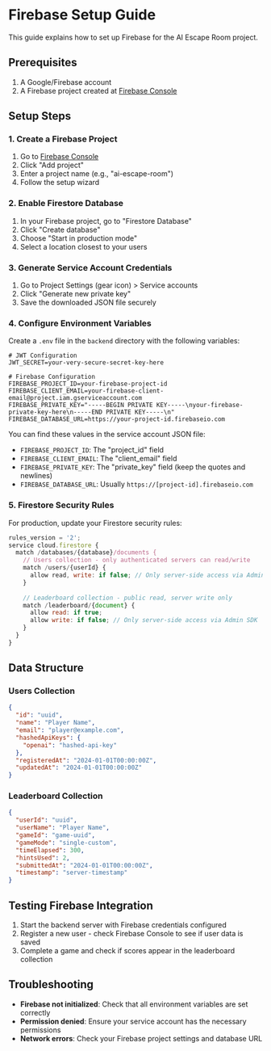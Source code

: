# Firebase Setup Guide

This guide explains how to set up Firebase for the AI Escape Room project.

## Prerequisites

1. A Google/Firebase account
2. A Firebase project created at [Firebase Console](https://console.firebase.google.com)

## Setup Steps

### 1. Create a Firebase Project

1. Go to [Firebase Console](https://console.firebase.google.com)
2. Click "Add project"
3. Enter a project name (e.g., "ai-escape-room")
4. Follow the setup wizard

### 2. Enable Firestore Database

1. In your Firebase project, go to "Firestore Database"
2. Click "Create database"
3. Choose "Start in production mode"
4. Select a location closest to your users

### 3. Generate Service Account Credentials

1. Go to Project Settings (gear icon) > Service accounts
2. Click "Generate new private key"
3. Save the downloaded JSON file securely

### 4. Configure Environment Variables

Create a `.env` file in the `backend` directory with the following variables:

```env
# JWT Configuration
JWT_SECRET=your-very-secure-secret-key-here

# Firebase Configuration
FIREBASE_PROJECT_ID=your-firebase-project-id
FIREBASE_CLIENT_EMAIL=your-firebase-client-email@project.iam.gserviceaccount.com
FIREBASE_PRIVATE_KEY="-----BEGIN PRIVATE KEY-----\nyour-firebase-private-key-here\n-----END PRIVATE KEY-----\n"
FIREBASE_DATABASE_URL=https://your-project-id.firebaseio.com
```

You can find these values in the service account JSON file:
- `FIREBASE_PROJECT_ID`: The "project_id" field
- `FIREBASE_CLIENT_EMAIL`: The "client_email" field
- `FIREBASE_PRIVATE_KEY`: The "private_key" field (keep the quotes and newlines)
- `FIREBASE_DATABASE_URL`: Usually `https://[project-id].firebaseio.com`

### 5. Firestore Security Rules

For production, update your Firestore security rules:

```javascript
rules_version = '2';
service cloud.firestore {
  match /databases/{database}/documents {
    // Users collection - only authenticated servers can read/write
    match /users/{userId} {
      allow read, write: if false; // Only server-side access via Admin SDK
    }
    
    // Leaderboard collection - public read, server write only
    match /leaderboard/{document} {
      allow read: if true;
      allow write: if false; // Only server-side access via Admin SDK
    }
  }
}
```

## Data Structure

### Users Collection
```json
{
  "id": "uuid",
  "name": "Player Name",
  "email": "player@example.com",
  "hashedApiKeys": {
    "openai": "hashed-api-key"
  },
  "registeredAt": "2024-01-01T00:00:00Z",
  "updatedAt": "2024-01-01T00:00:00Z"
}
```

### Leaderboard Collection
```json
{
  "userId": "uuid",
  "userName": "Player Name",
  "gameId": "game-uuid",
  "gameMode": "single-custom",
  "timeElapsed": 300,
  "hintsUsed": 2,
  "submittedAt": "2024-01-01T00:00:00Z",
  "timestamp": "server-timestamp"
}
```

## Testing Firebase Integration

1. Start the backend server with Firebase credentials configured
2. Register a new user - check Firebase Console to see if user data is saved
3. Complete a game and check if scores appear in the leaderboard collection

## Troubleshooting

- **Firebase not initialized**: Check that all environment variables are set correctly
- **Permission denied**: Ensure your service account has the necessary permissions
- **Network errors**: Check your Firebase project settings and database URL 